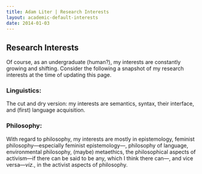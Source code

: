 ```yaml
---
title: Adam Liter | Research Interests
layout: academic-default-interests
date: 2014-01-03
---
```


## Research Interests

Of course, as an undergraduate (human?), my interests are constantly growing and shifting. Consider the following a snapshot of my research interests at the time of updating this page.					

### Linguistics:

The cut and dry version: my interests are semantics, syntax, their interface, and (first) language acquisition.

### Philosophy:

With regard to philosophy, my interests are mostly in epistemology, feminist philosophy&#8212;especially feminist epistemology&#8212;, philosophy of language, environmental philosophy, (maybe) metaethics, the philosophical aspects of activism&#8212;if there can be said to be any, which I think there can&#8212;, and vice versa&#8212;*viz.*, in the activist aspects of philosophy.